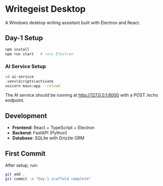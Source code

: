 # Writegeist Desktop

A Windows desktop writing assistant built with Electron and React.

## Day-1 Setup

```bash
npm install
npm run start   # runs Electron
```

### AI Service Setup

```bash
cd ai-service
.venv\Scripts\activate
uvicorn main:app --reload
```

The AI service should be running at http://127.0.0.1:8000 with a POST /echo endpoint.

## Development

- **Frontend**: React + TypeScript + Electron
- **Backend**: FastAPI (Python) 
- **Database**: SQLite with Drizzle ORM

## First Commit

After setup, run:
```bash
git add .
git commit -m "Day-1 scaffold complete"
``` 